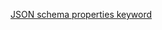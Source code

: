[JSON schema properties keyword](https://tools.ietf.org/html/draft-wright-json-schema-validation-00#section-5.16)
